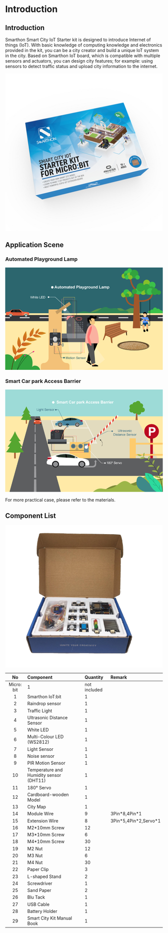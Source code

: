 # Introduction

## Introduction
Smarthon Smart City IoT Starter kit is designed to introduce Internet of things (IoT). With basic knowledge of computing knowledge and electronics provided in the kit, you can be a city creator and build a unique IoT system in the city. Based on Smarthon IoT board, which is compatible with multiple sensors and actuators, you can design city features; for example: using sensors to detect traffic status and upload city information to the internet.<BR><P>

![auto_fit](images/1_Intro/box.jpg)<BR><P>


## Application Scene
<H3>Automated Playground Lamp</H3><P>

![auto_fit](images/1_Intro/case01.png)

<H3>Smart Car park Access Barrier</H3><P>

![auto_fit](images/1_Intro/case02.png)
<P>
For more practical case, please refer to the materials.<P>

## Component List

![auto_fit](images/1_Intro/PartList.png)

No | Component |Quantity|Remark
:-: | :-- | :--| :--
|Micro: bit|1|not included
1|Smarthon IoT:bit|1|
2|Raindrop sensor|1|
3|Traffic Light|1|
4|Ultrasonic Distance Sensor|1|
5|White LED|1|
6|Multi-Colour LED (WS2812)|1|
7|Light Sensor|1|
8|Noise sensor|1|
9|PIR Motion Sensor|1|
10|Temperature and Humidity sensor (DHT11)|1|
11|180° Servo|1|
12|Cardboard-wooden Model|1|
13|City Map|1|
14|Module Wire|9|3Pin\*8,4Pin\*1
15|Extension Wire|8|3Pin\*5,4Pin\*2,Servo\*1
16|M2\*10mm Screw|12|
17|M3\*10mm Screw|6|
18|M4\*10mm Screw|30|
19|M2 Nut|12|
20|M3 Nut|6|
21|M4 Nut|30|
22|Paper Clip|3|
23|L-shaped Stand|2|
24|Screwdriver|1|
25|Sand Paper|2|
26|Blu Tack|1|
27|USB Cable|1|
28|Battery Holder|1|
29|Smart City Kit Manual Book|1|




